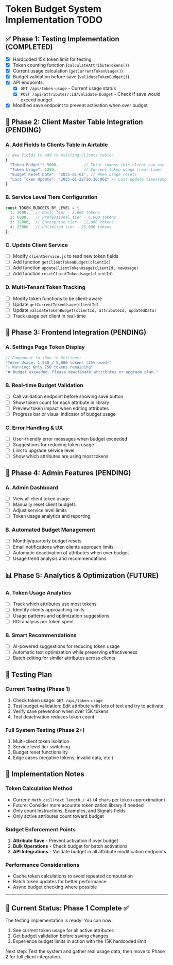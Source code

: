 # Token Budget System Implementation TODO

## ✅ Phase 1: Testing Implementation (COMPLETED)
- [x] Hardcoded 15K token limit for testing
- [x] Token counting function (`calculateAttributeTokens()`)
- [x] Current usage calculation (`getCurrentTokenUsage()`)
- [x] Budget validation before save (`validateTokenBudget()`)
- [x] API endpoints:
  - [x] `GET /api/token-usage` - Current usage status
  - [x] `POST /api/attributes/:id/validate-budget` - Check if save would exceed budget
- [x] Modified save endpoint to prevent activation when over budget

## 🚧 Phase 2: Client Master Table Integration (PENDING)

### A. Add Fields to Clients Table in Airtable
```javascript
// New fields to add to existing Clients table:
{
  "Token Budget": 5000,           // Total tokens this client can use  
  "Token Usage": 1250,            // Current token usage (real-time)
  "Budget Reset Date": "2025-01-01", // When usage resets
  "Last Token Update": "2025-01-22T10:30:00Z" // Last update timestamp
}
```

### B. Service Level Tiers Configuration
```javascript
const TOKEN_BUDGETS_BY_LEVEL = {
  1: 3000,   // Basic tier - 3,000 tokens
  2: 6000,   // Professional tier - 6,000 tokens  
  3: 12000,  // Enterprise tier - 12,000 tokens
  4: 25000   // Unlimited tier - 25,000 tokens
};
```

### C. Update Client Service
- [ ] Modify `clientService.js` to read new token fields
- [ ] Add function `getClientTokenBudget(clientId)`
- [ ] Add function `updateClientTokenUsage(clientId, newUsage)`
- [ ] Add function `resetClientTokenUsage(clientId)`

### D. Multi-Tenant Token Tracking
- [ ] Modify token functions to be client-aware
- [ ] Update `getCurrentTokenUsage(clientId)` 
- [ ] Update `validateTokenBudget(clientId, attributeId, updatedData)`
- [ ] Track usage per client in real-time

## 🎯 Phase 3: Frontend Integration (PENDING)

### A. Settings Page Token Display
```javascript
// Component to show in Settings:
"Token Usage: 1,250 / 5,000 tokens (25% used)"
"⚠️ Warning: Only 750 tokens remaining" 
"❌ Budget exceeded. Please deactivate attributes or upgrade plan."
```

### B. Real-time Budget Validation
- [ ] Call validation endpoint before showing save button
- [ ] Show token count for each attribute in library
- [ ] Preview token impact when editing attributes
- [ ] Progress bar or visual indicator of budget usage

### C. Error Handling & UX
- [ ] User-friendly error messages when budget exceeded
- [ ] Suggestions for reducing token usage
- [ ] Link to upgrade service level
- [ ] Show which attributes are using most tokens

## 🔧 Phase 4: Admin Features (PENDING)

### A. Admin Dashboard
- [ ] View all client token usage
- [ ] Manually reset client budgets
- [ ] Adjust service level limits
- [ ] Token usage analytics and reporting

### B. Automated Budget Management
- [ ] Monthly/quarterly budget resets
- [ ] Email notifications when clients approach limits
- [ ] Automatic deactivation of attributes when over budget
- [ ] Usage trend analysis and recommendations

## 📊 Phase 5: Analytics & Optimization (FUTURE)

### A. Token Usage Analytics
- [ ] Track which attributes use most tokens
- [ ] Identify clients approaching limits
- [ ] Usage patterns and optimization suggestions
- [ ] ROI analysis per token spent

### B. Smart Recommendations
- [ ] AI-powered suggestions for reducing token usage
- [ ] Automatic text optimization while preserving effectiveness
- [ ] Batch editing for similar attributes across clients

## 🧪 Testing Plan

### Current Testing (Phase 1)
1. Check token usage: `GET /api/token-usage`
2. Test budget validation: Edit attribute with lots of text and try to activate
3. Verify save prevention when over 15K tokens
4. Test deactivation reduces token count

### Full System Testing (Phase 2+)
1. Multi-client token isolation
2. Service level tier switching
3. Budget reset functionality
4. Edge cases (negative tokens, invalid data, etc.)

## 📝 Implementation Notes

### Token Calculation Method
- Current: `Math.ceil(text.length / 4)` (4 chars per token approximation)
- Future: Consider more accurate tokenization library if needed
- Only count Instructions, Examples, and Signals fields
- Only active attributes count toward budget

### Budget Enforcement Points
1. **Attribute Save** - Prevent activation if over budget
2. **Bulk Operations** - Check budget for batch activations  
3. **API Integrations** - Validate budget in all attribute modification endpoints

### Performance Considerations
- Cache token calculations to avoid repeated computation
- Batch token updates for better performance
- Async budget checking where possible

---

## 🎯 Current Status: Phase 1 Complete ✅

The testing implementation is ready! You can now:
1. See current token usage for all active attributes
2. Get budget validation before saving changes  
3. Experience budget limits in action with the 15K hardcoded limit

Next step: Test the system and gather real usage data, then move to Phase 2 for full client integration.
